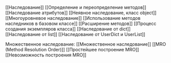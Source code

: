 [[Наследование]]
[[Определение и переопределение методов]]
[[Наследование атрибутов]]
[[Неявное наследование, класс object]]
[[Многоуровневое наследование]]
[[Использование методов наследников в базовом классе]]
[[Расширение методов]]
[[Процесс создания экземпляров класса]]
[[Наследование от dict]]
[[Наследование от list]]
[[Наследование от UserDict  и UserList]]

Множественное наследование:
[[Множественное наследование]]
[[MRO (Method Resolution Order)]]
[[Простейшее построение MRO]]
[[Невозможность построения MRO]]

